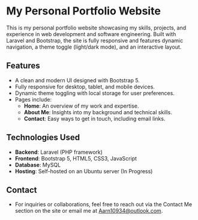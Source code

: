 # **My Personal Portfolio Website**

This is my personal portfolio website showcasing my skills, projects, and experience in web development and software engineering. Built with Laravel and Bootstrap, the site is fully responsive and features dynamic navigation, a theme toggle (light/dark mode), and an interactive layout.

## **Features**
- A clean and modern UI designed with Bootstrap 5.
- Fully responsive for desktop, tablet, and mobile devices.
- Dynamic theme toggling with local storage for user preferences.
- Pages include:
  - **Home**: An overview of my work and expertise.
  - **About Me**: Insights into my background and technical skills.
  - **Contact**: Easy ways to get in touch, including email links.

## **Technologies Used**
- **Backend**: Laravel (PHP framework)
- **Frontend**: Bootstrap 5, HTML5, CSS3, JavaScript
- **Database**: MySQL
- **Hosting**: Self-hosted on an Ubuntu server (In Progress)

## **Contact**
- For inquiries or collaborations, feel free to reach out via the Contact Me section on the site or email me at Aarn10934@outlook.com.
